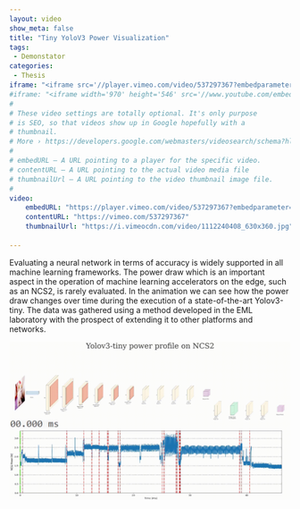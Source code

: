 ```yaml
---
layout: video
show_meta: false
title: "Tiny YoloV3 Power Visualization"
tags:
 - Demonstator
categories:
 - Thesis
iframe: "<iframe src='//player.vimeo.com/video/537297367?embedparameter=value' width='970' height='546' frameborder='0' allowfullscreen></iframe>"
#iframe: "<iframe width='970' height='546' src='//www.youtube.com/embed/WoHxoz_0ykI' frameborder='0' allowfullscreen></iframe>"
#
# These video settings are totally optional. It's only purpose
# is SEO, so that videos show up in Google hopefully with a
# thumbnail.
# More › https://developers.google.com/webmasters/videosearch/schema?hl=en&rd=1
#
# embedURL – A URL pointing to a player for the specific video.
# contentURL – A URL pointing to the actual video media file
# thumbnailUrl – A URL pointing to the video thumbnail image file.
#
video:
    embedURL: "https://player.vimeo.com/video/537297367?embedparameter=value"
    contentURL: "https://vimeo.com/537297367"
    thumbnailUrl: "https://i.vimeocdn.com/video/1112240408_630x360.jpg"

---
```

<!--more-->

Evaluating a neural network in terms of accuracy is widely supported in all machine learning frameworks. The power draw which is an important aspect in the operation of machine learning accelerators on the edge, such as an NCS2, is rarely evaluated. In the animation we can see how the power draw changes over time during the execution of a state-of-the-art Yolov3-tiny. The data was gathered using a method developed in the EML laboratory with the prospect of extending it to other platforms and networks.

<div class="row">
  <img src="../../images/posts/yolov3-tiny_animation4_x50.gif" width="600"/>
</div>
